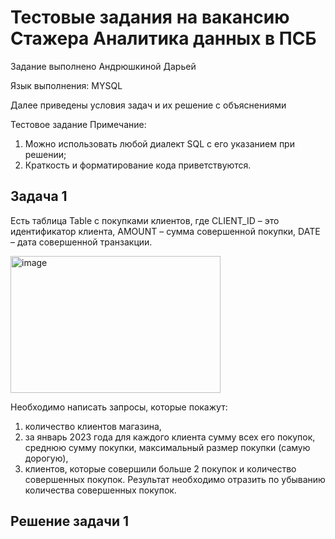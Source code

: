 # Тестовые задания на вакансию Стажера Аналитика данных в ПСБ

Задание выполнено Андрюшкиной Дарьей

Язык выполнения: MYSQL

Далее приведены условия задач и их решение с объяснениями 

Тестовое задание
Примечание:

1. Можно использовать любой диалект SQL с его указанием при решении;
2. Краткость и форматирование кода приветствуются.

## Задача 1

Есть таблица Table с покупками клиентов, где 
CLIENT_ID –  это идентификатор клиента,
AMOUNT – сумма совершенной покупки,
DATE – дата совершенной транзакции.

<img width="336" height="219" alt="image" src="https://github.com/user-attachments/assets/cfd85ad9-3ced-402e-be44-5c6cb91ea0c8" />

Необходимо написать запросы, которые покажут:
1.	количество клиентов магазина,
2.	за январь 2023 года для каждого клиента сумму всех его покупок, среднюю сумму покупки, максимальный размер покупки (самую дорогую),
3.	клиентов, которые совершили больше 2 покупок и количество совершенных покупок. Результат необходимо отразить по убыванию количества совершенных покупок.

## Решение задачи 1
